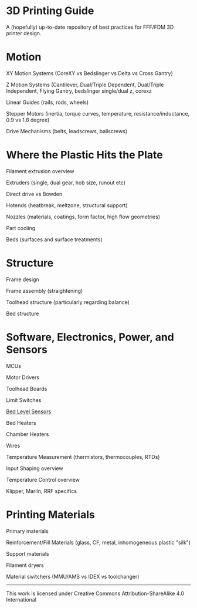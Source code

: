 # 3D Printing Guide

A (hopefully) up-to-date repository of best practices for FFF/FDM 3D printer design.

# Motion

XY Motion Systems (CoreXY vs Bedslinger vs Delta vs Cross Gantry)

Z Motion Systems (Cantilever, Dual/Triple Dependent, Dual/Triple Independent, Flying Gantry, bedslinger single/dual z, corexz

Linear Guides (rails, rods, wheels)

Stepper Motors (inertia, torque curves, temperature, resistance/inductance, 0.9 vs 1.8 degree)

Drive Mechanisms (belts, leadscrews, ballscrews)

# Where the Plastic Hits the Plate

Filament extrusion overview

Extruders (single, dual gear, hob size, runout etc)

Direct drive vs Bowden

Hotends (heatbreak, meltzone, structural support)

Nozzles (materials, coatings, form factor, high flow geometries)

Part cooling

Beds (surfaces and surface treatments)

# Structure

Frame design

Frame assembly (straightening)

Toolhead structure (particularly regarding balance)

Bed structure

# Software, Electronics, Power, and Sensors

MCUs

Motor Drivers

Toolhead Boards

Limit Switches

[Bed Level Sensors](/Electronics/BedLevelSensors.md)

Bed Heaters

Chamber Heaters

Wires

Temperature Measurement (thermistors, thermocouples, RTDs)

Input Shaping overview

Temperature Control overview

Klipper, Marlin, RRF specifics

# Printing Materials

Primary materials

Reinforcement/Fill Materials (glass, CF, metal, inhomogeneous plastic "silk")

Support materials

Filament dryers

Material switchers (MMU/AMS vs IDEX vs toolchanger)

---

This work is licensed under Creative Commons Attribution-ShareAlike 4.0 International
